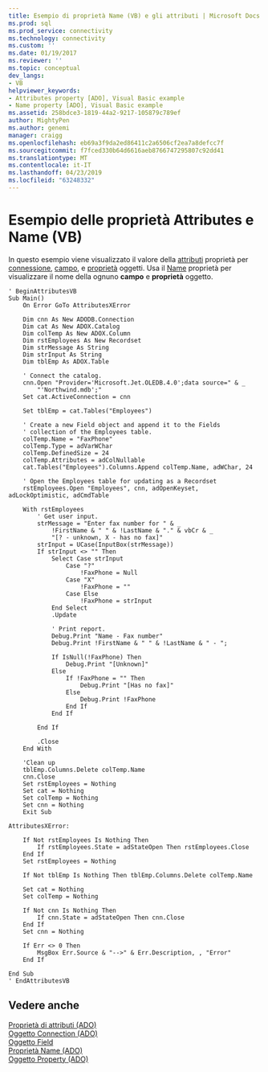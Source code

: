 ```yaml
---
title: Esempio di proprietà Name (VB) e gli attributi | Microsoft Docs
ms.prod: sql
ms.prod_service: connectivity
ms.technology: connectivity
ms.custom: ''
ms.date: 01/19/2017
ms.reviewer: ''
ms.topic: conceptual
dev_langs:
- VB
helpviewer_keywords:
- Attributes property [ADO], Visual Basic example
- Name property [ADO], Visual Basic example
ms.assetid: 258bdce3-1819-44a2-9217-105879c789ef
author: MightyPen
ms.author: genemi
manager: craigg
ms.openlocfilehash: eb69a3f9da2ed86411c2a6506cf2ea7a8defcc7f
ms.sourcegitcommit: f7fced330b64d6616aeb8766747295807c92dd41
ms.translationtype: MT
ms.contentlocale: it-IT
ms.lasthandoff: 04/23/2019
ms.locfileid: "63248332"
---
```

# <a name="attributes-and-name-properties-example-vb"></a>Esempio delle proprietà Attributes e Name (VB)
In questo esempio viene visualizzato il valore della [attributi](../../../ado/reference/ado-api/attributes-property-ado.md) proprietà per [connessione](../../../ado/reference/ado-api/connection-object-ado.md), [campo](../../../ado/reference/ado-api/field-object.md), e [proprietà](../../../ado/reference/ado-api/property-object-ado.md) oggetti. Usa il [Name](../../../ado/reference/ado-api/name-property-ado.md) proprietà per visualizzare il nome della ognuno **campo** e **proprietà** oggetto.  
  
```  
' BeginAttributesVB  
Sub Main()  
    On Error GoTo AttributesXError  
  
    Dim cnn As New ADODB.Connection  
    Dim cat As New ADOX.Catalog  
    Dim colTemp As New ADOX.Column  
    Dim rstEmployees As New Recordset  
    Dim strMessage As String  
    Dim strInput As String  
    Dim tblEmp As ADOX.Table  
  
    ' Connect the catalog.  
    cnn.Open "Provider='Microsoft.Jet.OLEDB.4.0';data source=" & _  
        "'Northwind.mdb';"  
    Set cat.ActiveConnection = cnn  
  
    Set tblEmp = cat.Tables("Employees")  
  
    ' Create a new Field object and append it to the Fields  
    ' collection of the Employees table.  
    colTemp.Name = "FaxPhone"  
    colTemp.Type = adVarWChar  
    colTemp.DefinedSize = 24  
    colTemp.Attributes = adColNullable  
    cat.Tables("Employees").Columns.Append colTemp.Name, adWChar, 24  
  
    ' Open the Employees table for updating as a Recordset  
    rstEmployees.Open "Employees", cnn, adOpenKeyset, adLockOptimistic, adCmdTable  
  
    With rstEmployees  
        ' Get user input.  
        strMessage = "Enter fax number for " & _  
            !FirstName & " " & !LastName & "." & vbCr & _  
            "[? - unknown, X - has no fax]"  
        strInput = UCase(InputBox(strMessage))  
        If strInput <> "" Then  
            Select Case strInput  
                Case "?"  
                    !FaxPhone = Null  
                Case "X"  
                    !FaxPhone = ""  
                Case Else  
                    !FaxPhone = strInput  
            End Select  
            .Update  
  
            ' Print report.  
            Debug.Print "Name - Fax number"  
            Debug.Print !FirstName & " " & !LastName & " - ";  
  
            If IsNull(!FaxPhone) Then  
                Debug.Print "[Unknown]"  
            Else  
                If !FaxPhone = "" Then  
                    Debug.Print "[Has no fax]"  
                Else  
                    Debug.Print !FaxPhone  
                End If  
            End If  
  
        End If  
  
        .Close  
    End With  
  
    'Clean up  
    tblEmp.Columns.Delete colTemp.Name  
    cnn.Close  
    Set rstEmployees = Nothing  
    Set cat = Nothing  
    Set colTemp = Nothing  
    Set cnn = Nothing  
    Exit Sub  
  
AttributesXError:  
  
    If Not rstEmployees Is Nothing Then  
        If rstEmployees.State = adStateOpen Then rstEmployees.Close  
    End If  
    Set rstEmployees = Nothing  
  
    If Not tblEmp Is Nothing Then tblEmp.Columns.Delete colTemp.Name  
  
    Set cat = Nothing  
    Set colTemp = Nothing  
  
    If Not cnn Is Nothing Then  
        If cnn.State = adStateOpen Then cnn.Close  
    End If  
    Set cnn = Nothing  
  
    If Err <> 0 Then  
        MsgBox Err.Source & "-->" & Err.Description, , "Error"  
    End If  
  
End Sub  
' EndAttributesVB  
```  
  
## <a name="see-also"></a>Vedere anche  
 [Proprietà di attributi (ADO)](../../../ado/reference/ado-api/attributes-property-ado.md)   
 [Oggetto Connection (ADO)](../../../ado/reference/ado-api/connection-object-ado.md)   
 [Oggetto Field](../../../ado/reference/ado-api/field-object.md)   
 [Proprietà Name (ADO)](../../../ado/reference/ado-api/name-property-ado.md)   
 [Oggetto Property (ADO)](../../../ado/reference/ado-api/property-object-ado.md)
